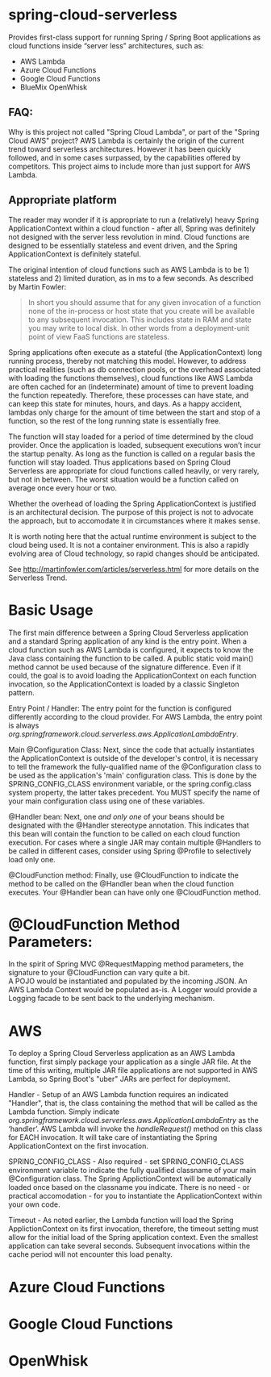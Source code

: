 # spring-cloud-serverless
Provides first-class support for running Spring / Spring Boot applications as cloud functions inside “server less” architectures, such as:
* AWS Lambda
* Azure Cloud Functions
* Google Cloud Functions
* BlueMix OpenWhisk


## FAQ:
Why is this project not called "Spring Cloud Lambda", or part of the "Spring Cloud AWS" project?
AWS Lambda is certainly the origin of the current trend toward serverless architectures.  However it has been quickly followed, and in some cases surpassed, by the capabilities offered by competitors.  This project aims to include more than just support for AWS Lambda.

## Appropriate platform
The reader may wonder if it is appropriate to run a (relatively) heavy Spring ApplicationContext within a cloud function - after all, Spring was definitely not designed with the server less revolution in mind.  Cloud functions are designed to be essentially stateless and event driven, and the Spring ApplicationContext is definitely stateful.

The original intention of cloud functions such as AWS Lambda is to be 1) stateless and 2) limited duration, as in ms to a few seconds.  As described by Martin Fowler:  
> In short you should assume that for any given invocation of a function none of the in-process or host state that you create will be available to any subsequent invocation. This includes state in RAM and state you may write to local disk. In other words from a deployment-unit point of view FaaS functions are stateless.

Spring applications often execute as a stateful (the ApplicationContext) long running process, thereby not matching this model.  However, to address practical realities (such as db connection pools, or the overhead associated with loading the functions themselves), cloud functions like AWS Lambda are often cached for an (indeterminate) amount of time to prevent loading the function repeatedly.  Therefore, these processes can have state, and can keep this state for minutes, hours, and days.  As a happy accident, lambdas only charge for the amount of time between the start and stop of a function, so the rest of the long running state is essentially free.

The function will stay loaded for a period of time determined by the cloud provider.  Once the application is loaded, subsequent executions won’t incur the startup penalty.  As long as the function is called on a regular basis the function will stay loaded.  Thus applications based on Spring Cloud Serverless are appropriate for cloud functions called heavily, or very rarely, but not in between.  The worst situation would be a function called on average once every hour or two.

Whether the overhead of loading the Spring ApplicationContext is justified is an architectural decision.  The purpose of this project is not to advocate the approach, but to accomodate it in circumstances where it makes sense.  

It is worth noting here that the actual runtime environment is subject to the cloud being used.  It is not a container environment.  This is also a rapidly evolving area of Cloud technology, so rapid changes should be anticipated.

See http://martinfowler.com/articles/serverless.html for more details on the Serverless Trend.

# Basic Usage

The first main difference between a Spring Cloud Serverless application and a standard Spring application of any kind is the entry point.  When a cloud function such as AWS Lambda is configured, it expects to know the Java class containing the function to be called.  A public static void main() method cannot be used because of the signature difference.  Even if it could, the goal is to avoid loading the ApplicationContext on each function invocation, so the ApplicationContext is loaded by a classic Singleton pattern.

Entry Point / Handler:  The entry point for the function is configured differently according to the cloud provider.  For AWS Lambda, the entry point is always *org.springframework.cloud.serverless.aws.ApplicationLambdaEntry*.

Main @Configuration Class:  Next, since the code that actually instantiates the ApplicationContext is outside of the developer's control, it is necessary to tell the framework the fully-qualified name of the @Configuration class to be used as the application's 'main' configuration class.  This is done by the SPRING_CONFIG_CLASS environment variable, or the spring.config.class system property, the latter takes precedent.  You MUST specify the name of your main configuration class using one of these variables.  

@Handler bean:  Next, one *and only one* of your beans should be designated with the @Handler stereotype annotation.  This indicates that this bean will contain the function to be called on each cloud function execution.  For cases where a single JAR may contain multiple @Handlers to be called in different cases, consider using Spring @Profile to selectively load only one.

@CloudFunction method:  Finally, use @CloudFunction to indicate the method to be called on the @Handler bean when the cloud function executes.  Your @Handler bean can have only one @CloudFunction method.

# @CloudFunction Method Parameters:
In the spirit of Spring MVC @RequestMapping method parameters, the signature to your @CloudFunction can vary quite a bit.  
A POJO would be instantiated and populated by the incoming JSON.
An AWS Lambda Context would be populated as-is.
A Logger would provide a Logging facade to be sent back to the underlying mechanism.

# AWS
To deploy a Spring Cloud Serverless application as an AWS Lambda function, first simply package your application as a single JAR file.  At the time of this writing, multiple JAR file applications are not supported in AWS Lambda, so Spring Boot's "uber" JARs are perfect for deployment.

Handler - Setup of an AWS Lambda function requires an indicated "Handler", that is, the class containing the method that will be called as the Lambda function.  Simply indicate *org.springframework.cloud.serverless.aws.ApplicationLambdaEntry* as the ‘handler’.  AWS Lambda will invoke the *handleRequest()* method on this class for EACH invocation.  It will take care of instantiating the Spring ApplicationContext on the first invocation.

SPRING_CONFIG_CLASS - Also required - set SPRING_CONFIG_CLASS environment variable to indicate the fully qualified classname of your main @Configuration class.  The Spring ApplictionContext will be automatically loaded once based on the classname you indicate.  There is no need - or practical accomodation - for you to instantiate the ApplicationContext within your own code.

Timeout - As noted earlier, the Lambda function will load the Spring ApplictionContext on its first invocation, therefore, the timeout setting must allow for the initial load of the Spring application context.  Even the smallest application can take several seconds.  Subsequent invocations within the cache period will not encounter this load penalty.

# Azure Cloud Functions

# Google Cloud Functions

# OpenWhisk





